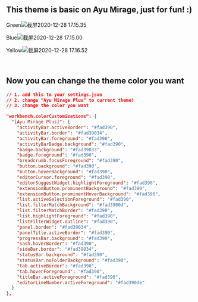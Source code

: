 ## This theme is basic on Ayu Mirage, just for fun! :)

Green![截屏2020-12-28 17.15.35](https://i.loli.net/2020/12/28/Ed7zhA2BSLFfRPM.png)

Blue![截屏2020-12-28 17.15.00](https://i.loli.net/2020/12/28/je5fESkzL9h3CGu.png)

Yellow![截屏2020-12-28 17.16.52](https://i.loli.net/2020/12/28/ufstYEknVb8N7iU.png)

<br>

## Now you can change the theme color you want

```json
// 1. add this to your settings.json
// 2. change "Ayu Mirage Plus" to current theme!
// 3. change the color you want

"workbench.colorCustomizations": {
  "[Ayu Mirage Plus]": {
    "activityBar.activeBorder": "#fad390",
    "activityBar.border": "#fad39034",
    "activityBar.foreground": "#fad390",
    "activityBarBadge.background": "#fad390",
    "badge.background": "#fad39033",
    "badge.foreground": "#fad390",
    "breadcrumb.focusForeground": "#fad390",
    "button.background": "#fad390",
    "button.hoverBackground": "#fad390",
    "editorCursor.foreground": "#fad390",
    "editorSuggestWidget.highlightForeground": "#fad390",
    "extensionButton.prominentBackground": "#fad390",
    "extensionButton.prominentHoverBackground": "#fad390",
    "list.activeSelectionForeground": "#fad390",
    "list.filterMatchBackground": "#fad3900d",
    "list.filterMatchBorder": "#fad390",
    "list.highlightForeground": "#fad390",
    "listFilterWidget.outline": "#fad390",
    "panel.border": "#fad39034",
    "panelTitle.activeBorder": "#fad390",
    "progressBar.background": "#fad390",
    "sash.hoverBorder": "#fad390",
    "sideBar.border": "#fad39034",
    "statusBar.background": "#fad390",
    "statusBar.noFolderBackground": "#fad390",
    "tab.activeBorder": "#fad390",
    "tab.hoverForeground": "#fad390",
    "titleBar.activeForeground": "#fad390",
    "editorLineNumber.activeForeground": "#fad390de"
  }
},
```

